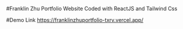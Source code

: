 #Franklin Zhu Portfolio Website
Coded with ReactJS and Tailwind Css

#Demo Link
https://franklinzhuportfolio-txrv.vercel.app/
